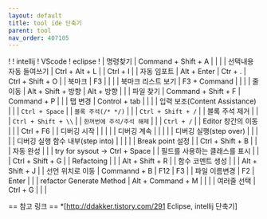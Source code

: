```yaml
---
layout: default
title: tool ide 단축기
parent: tool
nav_order: 407105
---
```


!                                ! intellij              ! VScode           ! eclipse                    !
| 명령찾기                         | Command + Shift + A   |                   |                         |
| 선택내용 자동 들여쓰기               | Ctrl + Alt + L        |                  | Ctrl + I                  |
| 자동 임포트                       | Alt + Enter           | Ctr + .           | Ctrl + Shift + O         |
| 북마크                          | F3                    |                 |                           |
| 북마크 리스트 보기                 | F3 + Command          |                  |                             |
| 줄 이동                          | Alt + Shift + 방향     | Alt + 방향        |                              |
| 파일 찾기                        | Command + Shift + F    | Command + P     |                             |
| 탭 변경                          | Control + tab         |                  |                            |
| 입력 보조(Content Assistance)    |                       |                  | `Ctrl + Space`                |
| `블록 주석(/* */)`               |                       |                  | `Ctrl + Shift + /`         |
| 블록 주석 제거                      |                       |                  | `Ctrl + Shift + \\`         |
| `한꺼번에 주석/주석 해제`             |                       |                  | `Ctrl + /`            |
| Editor 창간의 이동                 |                       |                  | Ctrl + F6                 |
| 디버깅 시작                        |                       |                  |                          |
| 디버깅 계속                        |                       |                  |                         |
| 디버깅 실행(step over)             |                       |                  |                          |
| 디버깅 실행 함수 내부(step into)     |                       |                  |                          |
| Break point 설정                 |                       | Ctrl + Shift + B |                          |
| 자동 완성                         |                       |                  | try for sysout -> Ctrl + Space |
| 필드를 사용하는 클래스를 표시          |                       |                  | Ctrl + Shift + G |
| Refactoing                      |                       |                  | Alt + Shift + R           |
| 함수 코멘트 생성                |                        |                  | Alt + Shift + J             |
| 선언 위치로 이동                | Commannd + B           | F12              | F3                             |
| 파일 이름변경                  | F2                    | Enter            |                                 |
| refactor Generate Method   | Alt + Command + M      |                  |                              |
| 여러줄 선택                   | Ctrl + G               |                  |                            |

== 참고 링크 ==
*[http://ddakker.tistory.com/291 Eclipse, intellij 단축기]
